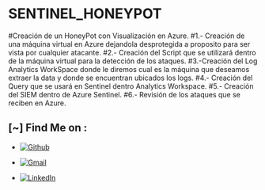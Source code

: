 # SENTINEL_HONEYPOT
#Creación de un HoneyPot con Visualización en Azure.
#1.- Creación de una máquina virtual en Azure dejandola desprotegida a proposito para ser vista por cualquier atacante.
#2.- Creación del Script que se utilizará dentro de la máquina virtual para la detección de los ataques. 
#3.-Creación del Log Analytics WorkSpace donde le diremos cual es la máquina que deseamos extraer la data y donde se encuentran ubicados los logs.
#4.- Creación del Query que se usará en Sentinel dentro Analytics Workspace.
#5.- Creación del SIEM dentro de Azure Sentinel.
#6.- Revisión de los ataques que se reciben en Azure.





## [~] Find Me on :

- [![Github](https://img.shields.io/badge/Github-Drakk90-purple?style=for-the-badge&logo=github)](https://github.com/Drakk90)

- [![Gmail](https://img.shields.io/badge/Gmail-Drakk90-green?style=for-the-badge&logo=gmail)](mailto:erecinos@gmail.com)

- [![LinkedIn](https://img.shields.io/badge/LinkedIn-Drakk90-blue?style=for-the-badge&logo=facebook)](https://www.linkedin.com/in/eduardo-recinos)
